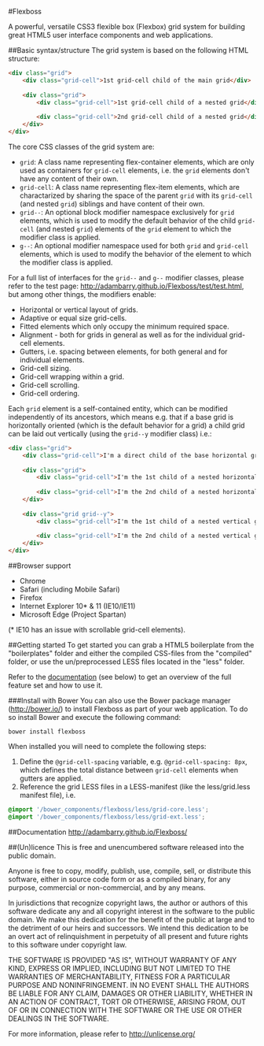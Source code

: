 #Flexboss

A powerful, versatile CSS3 flexible box (Flexbox) grid system for building great HTML5 user interface components and web applications.

##Basic syntax/structure
The grid system is based on the following HTML structure:

```html
<div class="grid">
    <div class="grid-cell">1st grid-cell child of the main grid</div>
    
    <div class="grid">
        <div class="grid-cell">1st grid-cell child of a nested grid</div>
        
        <div class="grid-cell">2nd grid-cell child of a nested grid</div>
    </div>
</div>
```

The core CSS classes of the grid system are:
- `grid`: A class name representing flex-container elements, which are only used as containers for `grid-cell` elements, i.e. the `grid` elements don't have any content of their own.
- `grid-cell`: A class name representing flex-item elements, which are charactarized by sharing the space of the parent `grid` with its `grid-cell` (and nested `grid`) siblings and have content of their own. 
- `grid--`: An optional block modifier namespace exclusively for `grid` elements, which is used to modify the default behavior of the child `grid-cell` (and nested `grid`) elements of the `grid` element to which the modifier class is applied.
- `g--`: An optional modifier namespace used for both `grid` and `grid-cell` elements, which is used to modify the behavior of the element to which the modifier class is applied.

For a full list of interfaces for the `grid--` and `g--` modifier classes, please refer to the test page: http://adambarry.github.io/Flexboss/test/test.html, but among other things, the modifiers enable:
- Horizontal or vertical layout of grids.
- Adaptive or equal size grid-cells.
- Fitted elements which only occupy the minimum required space.
- Alignment - both for grids in general as well as for the individual grid-cell elements.
- Gutters, i.e. spacing between elements, for both general and for individual elements.
- Grid-cell sizing.
- Grid-cell wrapping within a grid.
- Grid-cell scrolling.
- Grid-cell ordering.

Each `grid` element is a self-contained entity, which can be modified independently of its ancestors, which means e.g. that if a base grid is horizontally oriented (which is the default behavior for a grid) a child grid can be laid out vertically (using the `grid--y` modifier class) i.e.:
	
```html
<div class="grid">
    <div class="grid-cell">I'm a direct child of the base horizontal grid</div>
    
    <div class="grid">
        <div class="grid-cell">I'm the 1st child of a nested horizontal grid (left)</div>
        
        <div class="grid-cell">I'm the 2nd child of a nested horizontal grid (right)</div>
    </div>
    
    <div class="grid grid--y">
        <div class="grid-cell">I'm the 1st child of a nested vertical grid (top)</div>
        
        <div class="grid-cell">I'm the 2nd child of a nested vertical grid (bottom)</div>
    </div>
</div>
```

##Browser support
- Chrome
- Safari (including Mobile Safari)
- Firefox
- Internet Explorer 10* & 11 (IE10/IE11)
- Microsoft Edge (Project Spartan)

(* IE10 has an issue with scrollable grid-cell elements).

##Getting started
To get started you can grab a HTML5 boilerplate from the "boilerplates" folder and either the compiled CSS-files from the "compiled" folder, or use the un/preprocessed LESS files located in the "less" folder. 

Refer to the [documentation](#documentation) (see below) to get an overview of the full feature set and how to use it.

###Install with Bower
You can also use the Bower package manager (http://bower.io/) to install Flexboss as part of your web application. To do so install Bower and execute the following command:

`bower install flexboss`

When installed you will need to complete the following steps:

1. Define the `@grid-cell-spacing` variable, e.g. `@grid-cell-spacing: 8px`, which defines the total distance between `grid-cell` elements when gutters are applied.
2. Reference the grid LESS files in a LESS-manifest (like the less/grid.less manifest file), i.e.

```css
@import '/bower_components/flexboss/less/grid-core.less';
@import '/bower_components/flexboss/less/grid-ext.less';
```

##Documentation
http://adambarry.github.io/Flexboss/

##(Un)licence
This is free and unencumbered software released into the public domain.

Anyone is free to copy, modify, publish, use, compile, sell, or
distribute this software, either in source code form or as a compiled
binary, for any purpose, commercial or non-commercial, and by any
means.

In jurisdictions that recognize copyright laws, the author or authors
of this software dedicate any and all copyright interest in the
software to the public domain. We make this dedication for the benefit
of the public at large and to the detriment of our heirs and
successors. We intend this dedication to be an overt act of
relinquishment in perpetuity of all present and future rights to this
software under copyright law.

THE SOFTWARE IS PROVIDED "AS IS", WITHOUT WARRANTY OF ANY KIND,
EXPRESS OR IMPLIED, INCLUDING BUT NOT LIMITED TO THE WARRANTIES OF
MERCHANTABILITY, FITNESS FOR A PARTICULAR PURPOSE AND NONINFRINGEMENT.
IN NO EVENT SHALL THE AUTHORS BE LIABLE FOR ANY CLAIM, DAMAGES OR
OTHER LIABILITY, WHETHER IN AN ACTION OF CONTRACT, TORT OR OTHERWISE,
ARISING FROM, OUT OF OR IN CONNECTION WITH THE SOFTWARE OR THE USE OR
OTHER DEALINGS IN THE SOFTWARE.

For more information, please refer to <http://unlicense.org/>
